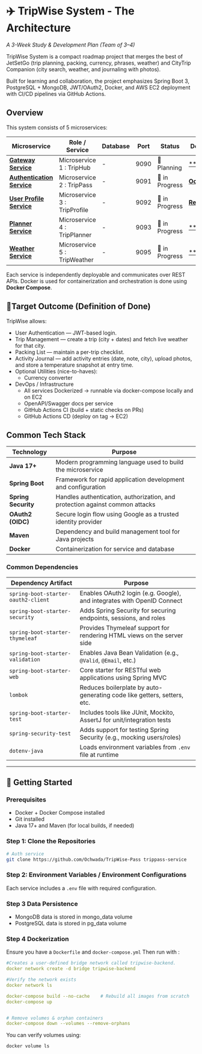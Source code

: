 # ✈️ TripWise System - The Architecture


*A 3-Week Study & Development Plan (Team of 3–4)*

TripWise System is a compact roadmap project that merges the best of JetSetGo (trip planning, packing, currency, phrases, 
weather) and CityTrip Companion (city search, weather, and journaling with photos).

Built for learning and collaboration, the project emphasizes Spring Boot 3, PostgreSQL + MongoDB, JWT/OAuth2, Docker, 
and AWS EC2 deployment with CI/CD pipelines via GitHub Actions.

## Overview
This system consists of 5 microservices:

| Microservice                                                            | Role / Service               | Database | Port | Status         | Done By                                   |
|-------------------------------------------------------------------------|------------------------------|----------|------|----------------|-------------------------------------------|
| [**Gateway   Service**]( )                                              | Microservice 1 : TripHub     | -        | 9090 | 🧠 Planning    | [** **]()                                 |
| [**Authentication  Service**](https://github.com/Ochwada/TripWise-Pass) | Microservice 2 : TripPass    | -        | 9091 | 🚧 in Progress | [**Ochwada**](https://github.com/Ochwada) |
| [**User  Profile Service**]( )                                          | Microservice 3 : TripProfile | -        | 9092 | 🚧 in Progress | [**Reyhan**](https://github.com/reyhanovelek)                                 |
| [**Planner  Service**]( )                                               | Microservice 4 : TripPlanner | -        | 9093 | 🚧 in Progress | [** **]()                                 |
| [**Weather  Service**]( )                                               | Microservice 5 : TripWeather | -        | 9095 | 🚧 in Progress | [** **]()                                 |

Each service is independently deployable and communicates over REST APIs. Docker is used for containerization and
orchestration is done using **Docker Compose**.

## 🎯Target Outcome (Definition of Done)
 TripWise allows:

- User Authentication — JWT-based login. 
- Trip Management — create a trip (city + dates) and fetch live weather for that city. 
- Packing List — maintain a per-trip checklist. 
- Activity Journal — add activity entries (date, note, city), upload photos, and store a temperature snapshot at entry time. 
- Optional Utilities (nice-to-haves):
  - Currency converter 
- DevOps / Infrastructure 
  - All services Dockerized → runnable via docker-compose locally and on EC2 
  - OpenAPI/Swagger docs per service 
  - GitHub Actions CI (build + static checks on PRs)
  - GitHub Actions CD (deploy on tag → EC2)

## Common Tech Stack

| Technology          | Purpose                                                                      |
|---------------------|------------------------------------------------------------------------------|
| **Java 17+**        | Modern programming language used to build the microservice                   |
| **Spring Boot**     | Framework for rapid application development and configuration                |
| **Spring Security** | Handles authentication, authorization, and protection against common attacks |
| **OAuth2 (OIDC)**   | Secure login flow using Google as a trusted identity provider                |
| **Maven**           | Dependency and build management tool for Java projects                       |
| **Docker**          | Containerization for service and database                                    |

### Common Dependencies
| Dependency Artifact                 | Purpose                                                                 |
|-------------------------------------|-------------------------------------------------------------------------|
| `spring-boot-starter-oauth2-client` | Enables OAuth2 login (e.g. Google), and integrates with OpenID Connect  |
| `spring-boot-starter-security`      | Adds Spring Security for securing endpoints, sessions, and roles        |
| `spring-boot-starter-thymeleaf`     | Provides Thymeleaf support for rendering HTML views on the server side  |
| `spring-boot-starter-validation`    | Enables Java Bean Validation (e.g., `@Valid`, `@Email`, etc.)           |
| `spring-boot-starter-web`           | Core starter for RESTful web applications using Spring MVC              |
| `lombok`                            | Reduces boilerplate by auto-generating code like getters, setters, etc. |
| `spring-boot-starter-test`          | Includes tools like JUnit, Mockito, AssertJ for unit/integration tests  |
| `spring-security-test`              | Adds support for testing Spring Security (e.g., mocking users/roles)    |
| `dotenv-java`                       | Loads environment variables from `.env` file at runtime                 |

---

## 🚀 Getting Started

### Prerequisites
- Docker + Docker Compose installed
- Git installed
- Java 17+ and Maven (for local builds, if needed)


### Step 1: Clone the Repositories

```bash 
# Auth service
git clone https://github.com/Ochwada/TripWise-Pass trippass-service

```

### Step 2: Environment Variables / Environment Configurations
Each service includes a `.env` file with required configuration.

### Step 3 Data Persistence

- MongoDB data is stored in mongo_data volume
- PostgreSQL data is stored in pg_data volume

### Step 4 Dockerization
Ensure you have a `Dockerfile` and `docker-compose.yml`
Then run with :
```yaml
#Creates a user-defined bridge network called tripwise-backend.
docker network create -d bridge tripwise-backend

#Verify the network exists
docker network ls

docker-compose build --no-cache    # Rebuild all images from scratch
docker-compose up


# Remove volumes & orphan containers
docker-compose down --volumes --remove-orphans  
```

You can verify volumes using:
```bash
docker volume ls
```
